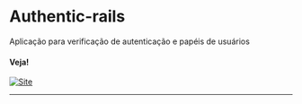 # Authentic-rails


Aplicação para verificação de autenticação e papéis de usuários

#### Veja!

 <a href=" https://auth-teste-sparkling-shadow-9127.fly.dev/">
    <img src="https://img.shields.io/badge/VÍDEO DE FUNCIONALIDADE%20-darkblue" alt="Site">
 </a>

---
